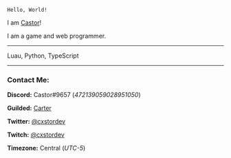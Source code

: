 `Hello, World!`

I am [Castor](https://github.com/cxstor)!

I am a game and web programmer.

---

Luau, Python, TypeScript

---

### Contact Me:

**Discord:** Castor#9657 (*472139059028951050*)

**Guilded:** [Carter](https://www.guilded.gg/Carter)

**Twitter:** [@cxstordev](https://twitter.com/cxstordev)

**Twitch:** [@cxstordev](https://twitch.tv/cxstordev)

**Timezone:** Central (*UTC-5*)
